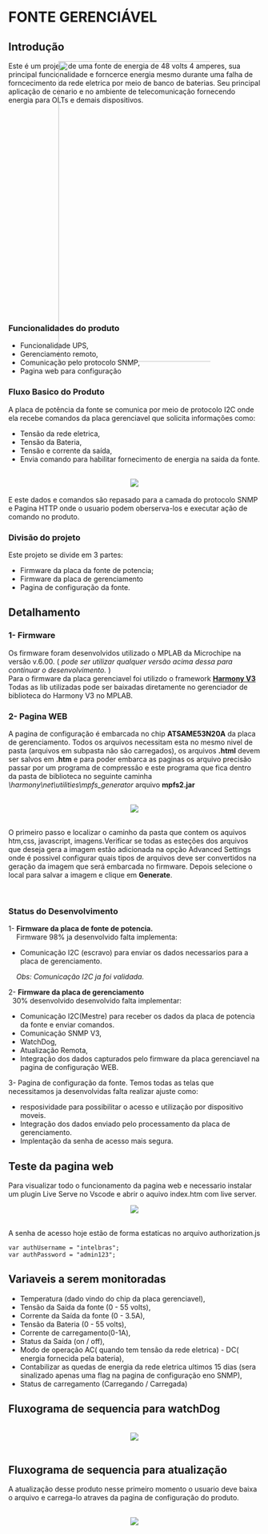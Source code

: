 # FONTE GERENCIÁVEL

## Introdução

Este é um projeto de uma fonte de energia de 48 volts 4 amperes, sua principal funcionalidade e forncerce energia mesmo durante uma falha de forncecimento da rede eletrica por meio de banco de baterias.
Seu principal aplicação de cenario e no ambiente de telecomunicação fornecendo energia para OLTs e demais dispositivos.

<div align ="center" style = "margin: -100px 100px -100px 100px">
  <img width="600px" src="./assets/Intelbras_EFT_4804G_direita_b.png" >
</div>


### Funcionalidades do produto

- Funcionalidade UPS,
- Gerenciamento remoto,
- Comunicação pelo protocolo SNMP,
- Pagina web para configuração

### Fluxo Basico do Produto
A placa de potência da fonte se comunica por meio de protocolo I2C onde ela recebe comandos da placa gerenciavel que solicita informações como:
- Tensão da rede eletrica,
- Tensão da Bateria,
- Tensão e corrente da saída,
- Envia comando para habilitar fornecimento de energia na saida da fonte.

<br/>
<div align="center">
  <img src="./assets/FluxoBasico.png">
</div>
<br/>
E este dados e comandos são repasado para a camada do protocolo SNMP e Pagina HTTP onde o usuario podem oberserva-los e executar ação de comando no produto. 

### Divisão do projeto

Este projeto se divide em 3 partes: <br>
* Firmware da placa da fonte de potencia;
* Firmware da placa de gerenciamento
* Pagina de configuração da fonte.

## Detalhamento

### 1- Firmware

Os firmware foram desenvolvidos utilizado o MPLAB da Microchipe na versão v.6.00. ( *pode ser utilizar qualquer versão acima dessa para continuar o desenvolvimento.* )
<br/>
Para o firmware da placa gerenciavel foi utilizdo o framework **[Harmony V3](https://www.microchip.com/en-us/tools-resources/configure/mplab-harmony#)**  
Todas as lib utilizadas pode ser baixadas diretamente no gerenciador de biblioteca do Harmony V3 no MPLAB.

### 2- Pagina WEB

A pagina de configuração é embarcada no chip **ATSAME53N20A** da placa de gerenciamento.
Todos os arquivos necessitam esta no mesmo nivel de pasta (arquivos em subpasta não são carregados),
os arquivos **.html** devem ser salvos em **.htm** e para poder embarca as paginas os arquivo precisão passar por um programa de compressão e este programa que fica dentro da pasta de biblioteca no seguinte caminha *\harmony\net\utilities\mpfs_generator* arquivo **mpfs2.jar**

<br/>
<div align="center">
  <img src="./assets/mpfs.PNG">
</div>
<br/>

O primeiro passo e localizar o caminho da pasta que contem os aquivos htm,css, javascript, imagens.Verificar se todas as esteções dos arquivos que deseja gera a imagem estão adicionada na opção Advanced Settings onde é possivel configurar quais tipos de arquivos deve ser convertidos na geração da imagem que será embarcada no firmware.
Depois selecione o local para salvar a imagem e clique em **Generate**.

<br/>

### Status do Desenvolvimento

1- **Firmware da placa de fonte de potencia.**<br/>
&nbsp; &nbsp; Firmware 98% ja desenvolvido falta implementa:
- Comunicação I2C (escravo) para enviar os dados necessarios para a placa de gerenciamento. <br>

&nbsp; &nbsp; *Obs: Comunicação I2C ja foi validada.*


2- **Firmware da placa de gerenciamento**<br/>
&nbsp; 30% desenvolvido desenvolvido falta implementar: <br/>
 - Comunicação I2C(Mestre) para receber os dados da placa de potencia da fonte e enviar comandos.<br>
 - Comunicação SNMP V3,
 - WatchDog,
 - Atualização Remota, 
 - Integração dos dados capturados pelo firmware da placa gerenciavel na pagina de configuração WEB.

3- Pagina de configuração da fonte.
Temos todas as telas que necessitamos ja desenvolvidas falta realizar ajuste como:
- resposividade para possibilitar o acesso e utilização por dispositivo moveis.
- Integração dos dados enviado pelo processamento da placa de gerenciamento.
- Implentação da senha de acesso mais segura.

## Teste da pagina web

Para visualizar todo o funcionamento da pagina web e necessario instalar um plugin Live Serve no Vscode e abrir o aquivo index.htm com live server.
<br/>
<div align="center">
  <img src="./assets/liveServer.PNG">
</div>
<br/>

A senha de acesso hoje estão de forma estaticas no arquivo authorization.js
```
var authUsername = "intelbras";
var authPassword = "admin123"; 
```

## Variaveis a serem monitoradas

 - Temperatura (dado vindo do chip da placa gerenciavel),
 - Tensão da Saida da fonte (0 - 55 volts),
 - Corrente da Saída da fonte (0 - 3.5A),
 - Tensão da Bateria (0 - 55 volts),
 - Corrente de carregamento(0-1A),
 - Status da Saída (on / off),
 - Modo de operação AC( quando tem tensão da rede eletrica) - DC( energia fornecida pela bateria),
 - Contabilizar as quedas de energia da rede eletrica ultimos 15 dias (sera sinalizado apenas uma flag na pagina de configuração eno SNMP),
 - Status de carregamento (Carregando / Carregada)


## Fluxograma de sequencia para watchDog

<br/>
<div align="center">
  <img src="./assets/watchDog EFT4804.png">
</div>
<br/>

## Fluxograma de sequencia para atualização

A atualização desse produto nesse primeiro momento o usuario deve baixa o arquivo e carrega-lo atraves da pagina de configuração do produto.

<br/>
<div align="center">
  <img src="./assets/Atualização.png">
</div>
<br/>

